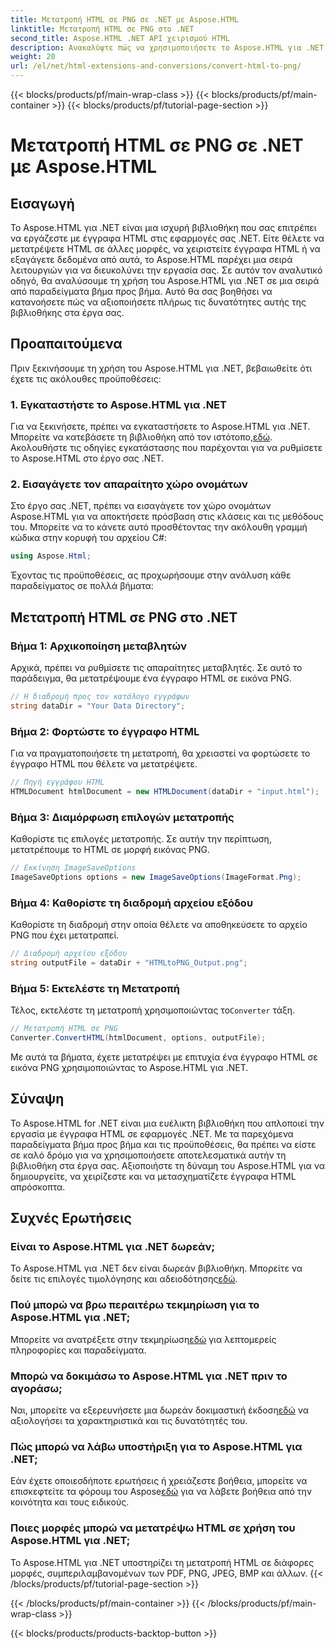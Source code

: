 ```yaml
---
title: Μετατροπή HTML σε PNG σε .NET με Aspose.HTML
linktitle: Μετατροπή HTML σε PNG στο .NET
second_title: Aspose.HTML .NET API χειρισμού HTML
description: Ανακαλύψτε πώς να χρησιμοποιήσετε το Aspose.HTML για .NET για χειρισμό και μετατροπή εγγράφων HTML. Οδηγός βήμα προς βήμα για αποτελεσματική ανάπτυξη .NET.
weight: 20
url: /el/net/html-extensions-and-conversions/convert-html-to-png/
---
```


{{< blocks/products/pf/main-wrap-class >}}
{{< blocks/products/pf/main-container >}}
{{< blocks/products/pf/tutorial-page-section >}}

# Μετατροπή HTML σε PNG σε .NET με Aspose.HTML


## Εισαγωγή

Το Aspose.HTML για .NET είναι μια ισχυρή βιβλιοθήκη που σας επιτρέπει να εργάζεστε με έγγραφα HTML στις εφαρμογές σας .NET. Είτε θέλετε να μετατρέψετε HTML σε άλλες μορφές, να χειριστείτε έγγραφα HTML ή να εξαγάγετε δεδομένα από αυτά, το Aspose.HTML παρέχει μια σειρά λειτουργιών για να διευκολύνει την εργασία σας. Σε αυτόν τον αναλυτικό οδηγό, θα αναλύσουμε τη χρήση του Aspose.HTML για .NET σε μια σειρά από παραδείγματα βήμα προς βήμα. Αυτό θα σας βοηθήσει να κατανοήσετε πώς να αξιοποιήσετε πλήρως τις δυνατότητες αυτής της βιβλιοθήκης στα έργα σας.

## Προαπαιτούμενα

Πριν ξεκινήσουμε τη χρήση του Aspose.HTML για .NET, βεβαιωθείτε ότι έχετε τις ακόλουθες προϋποθέσεις:

### 1. Εγκαταστήστε το Aspose.HTML για .NET

 Για να ξεκινήσετε, πρέπει να εγκαταστήσετε το Aspose.HTML για .NET. Μπορείτε να κατεβάσετε τη βιβλιοθήκη από τον ιστότοπο,[εδώ](https://releases.aspose.com/html/net/). Ακολουθήστε τις οδηγίες εγκατάστασης που παρέχονται για να ρυθμίσετε το Aspose.HTML στο έργο σας .NET.

### 2. Εισαγάγετε τον απαραίτητο χώρο ονομάτων

Στο έργο σας .NET, πρέπει να εισαγάγετε τον χώρο ονομάτων Aspose.HTML για να αποκτήσετε πρόσβαση στις κλάσεις και τις μεθόδους του. Μπορείτε να το κάνετε αυτό προσθέτοντας την ακόλουθη γραμμή κώδικα στην κορυφή του αρχείου C#:

```csharp
using Aspose.Html;
```

Έχοντας τις προϋποθέσεις, ας προχωρήσουμε στην ανάλυση κάθε παραδείγματος σε πολλά βήματα:

## Μετατροπή HTML σε PNG στο .NET

### Βήμα 1: Αρχικοποίηση μεταβλητών

Αρχικά, πρέπει να ρυθμίσετε τις απαραίτητες μεταβλητές. Σε αυτό το παράδειγμα, θα μετατρέψουμε ένα έγγραφο HTML σε εικόνα PNG.

```csharp
// Η διαδρομή προς τον κατάλογο εγγράφων
string dataDir = "Your Data Directory";
```

### Βήμα 2: Φορτώστε το έγγραφο HTML

Για να πραγματοποιήσετε τη μετατροπή, θα χρειαστεί να φορτώσετε το έγγραφο HTML που θέλετε να μετατρέψετε. 

```csharp
// Πηγή εγγράφου HTML
HTMLDocument htmlDocument = new HTMLDocument(dataDir + "input.html");
```

### Βήμα 3: Διαμόρφωση επιλογών μετατροπής

Καθορίστε τις επιλογές μετατροπής. Σε αυτήν την περίπτωση, μετατρέπουμε το HTML σε μορφή εικόνας PNG.

```csharp
// Εκκίνηση ImageSaveOptions
ImageSaveOptions options = new ImageSaveOptions(ImageFormat.Png);
```

### Βήμα 4: Καθορίστε τη διαδρομή αρχείου εξόδου

Καθορίστε τη διαδρομή στην οποία θέλετε να αποθηκεύσετε το αρχείο PNG που έχει μετατραπεί.

```csharp
// Διαδρομή αρχείου εξόδου
string outputFile = dataDir + "HTMLtoPNG_Output.png";
```

### Βήμα 5: Εκτελέστε τη Μετατροπή

 Τέλος, εκτελέστε τη μετατροπή χρησιμοποιώντας το`Converter` τάξη.

```csharp
// Μετατροπή HTML σε PNG
Converter.ConvertHTML(htmlDocument, options, outputFile);
```

Με αυτά τα βήματα, έχετε μετατρέψει με επιτυχία ένα έγγραφο HTML σε εικόνα PNG χρησιμοποιώντας το Aspose.HTML για .NET.

## Σύναψη

Το Aspose.HTML for .NET είναι μια ευέλικτη βιβλιοθήκη που απλοποιεί την εργασία με έγγραφα HTML σε εφαρμογές .NET. Με τα παρεχόμενα παραδείγματα βήμα προς βήμα και τις προϋποθέσεις, θα πρέπει να είστε σε καλό δρόμο για να χρησιμοποιήσετε αποτελεσματικά αυτήν τη βιβλιοθήκη στα έργα σας. Αξιοποιήστε τη δύναμη του Aspose.HTML για να δημιουργείτε, να χειρίζεστε και να μετασχηματίζετε έγγραφα HTML απρόσκοπτα.

## Συχνές Ερωτήσεις

### Είναι το Aspose.HTML για .NET δωρεάν;
 Το Aspose.HTML για .NET δεν είναι δωρεάν βιβλιοθήκη. Μπορείτε να δείτε τις επιλογές τιμολόγησης και αδειοδότησης[εδώ](https://purchase.aspose.com/buy).

### Πού μπορώ να βρω περαιτέρω τεκμηρίωση για το Aspose.HTML για .NET;
 Μπορείτε να ανατρέξετε στην τεκμηρίωση[εδώ](https://reference.aspose.com/html/net/) για λεπτομερείς πληροφορίες και παραδείγματα.

### Μπορώ να δοκιμάσω το Aspose.HTML για .NET πριν το αγοράσω;
 Ναι, μπορείτε να εξερευνήσετε μια δωρεάν δοκιμαστική έκδοση[εδώ](https://releases.aspose.com/) να αξιολογήσει τα χαρακτηριστικά και τις δυνατότητές του.

### Πώς μπορώ να λάβω υποστήριξη για το Aspose.HTML για .NET;
 Εάν έχετε οποιεσδήποτε ερωτήσεις ή χρειάζεστε βοήθεια, μπορείτε να επισκεφτείτε τα φόρουμ του Aspose[εδώ](https://forum.aspose.com/) για να λάβετε βοήθεια από την κοινότητα και τους ειδικούς.

### Ποιες μορφές μπορώ να μετατρέψω HTML σε χρήση του Aspose.HTML για .NET;
Το Aspose.HTML για .NET υποστηρίζει τη μετατροπή HTML σε διάφορες μορφές, συμπεριλαμβανομένων των PDF, PNG, JPEG, BMP και άλλων.
{{< /blocks/products/pf/tutorial-page-section >}}

{{< /blocks/products/pf/main-container >}}
{{< /blocks/products/pf/main-wrap-class >}}

{{< blocks/products/products-backtop-button >}}
